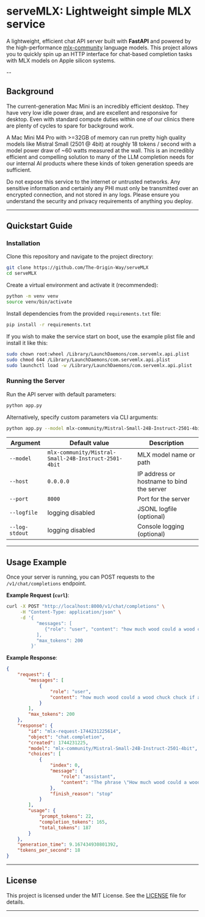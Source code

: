 # serveMLX: Lightweight simple MLX service

A lightweight, efficient chat API server built with **FastAPI** and powered by the high-performance [mlx-community](https://github.com/ml-explore/mlx-examples) language models. This project allows you to quickly spin up an HTTP interface for chat-based completion tasks with MLX models on Apple silicon systems. 

--

## Background 

The current-generation Mac Mini is an incredibly efficient desktop. They have very low idle power draw, and are excellent and responsive for desktop. Even with standard compute duties within one of our clinics there are plenty of cycles to spare for background work.

A Mac Mini M4 Pro with >=32GB of memory can run pretty high quality models like Mistral Small (2501 @ 4bit) at roughly 18 tokens / second with a model power draw of ~60 watts measured at the wall. This is an incredibly efficient and compelling solution to many of the LLM completion needs for our internal AI products where these kinds of token generation speeds are sufficient.

Do not expose this service to the internet or untrusted networks. Any sensitive information and certainly any PHI must only be transmitted over an encrypted connection, and not stored in any logs. Please ensure you understand the security and privacy requirements of anything you deploy.

---

## Quickstart Guide

### Installation

Clone this repository and navigate to the project directory:

```bash
git clone https://github.com/The-Origin-Way/serveMLX
cd serveMLX
```

Create a virtual environment and activate it (recommended):

```bash
python -m venv venv
source venv/bin/activate 
```

Install dependencies from the provided `requirements.txt` file:

```bash
pip install -r requirements.txt
```

If you wish to make the service start on boot, use the example plist file and install it like this:

```bash
sudo chown root:wheel /Library/LaunchDaemons/com.servemlx.api.plist
sudo chmod 644 /Library/LaunchDaemons/com.servemlx.api.plist
sudo launchctl load -w /Library/LaunchDaemons/com.servemlx.api.plist
```

### Running the Server

Run the API server with default parameters:

```bash
python app.py
```

Alternatively, specify custom parameters via CLI arguments:

```bash
python app.py --model mlx-community/Mistral-Small-24B-Instruct-2501-4bit --host 127.0.0.1 --port 8080 --logfile logs.jsonl
```

| Argument           | Default value                                       | Description                               |
|--------------------|-----------------------------------------------------|-------------------------------------------|
| `--model`          | `mlx-community/Mistral-Small-24B-Instruct-2501-4bit`| MLX model name or path                    |
| `--host`           | `0.0.0.0`                                           | IP address or hostname to bind the server |
| `--port`           | `8000`                                              | Port for the server                       |
| `--logfile`        | logging disabled                                    | JSONL logfile (optional)                  |
| `--log-stdout`     | logging disabled                                    | Console logging (optional)                |

---

## Usage Example

Once your server is running, you can POST requests to the `/v1/chat/completions` endpoint.

**Example Request (`curl`)**:
```bash
curl -X POST "http://localhost:8000/v1/chat/completions" \
     -H "Content-Type: application/json" \
     -d '{
           "messages": [
              {"role": "user", "content": "how much wood could a wood chuck chuck if a wood chuck could chuck wood"}
           ],
           "max_tokens": 200
         }'
```

**Example Response**:

```json
{
    "request": {
        "messages": [
            {
                "role": "user",
                "content": "how much wood could a wood chuck chuck if a wood chuck could chuck wood"
            }
        ],
        "max_tokens": 200
    },
    "response": {
        "id": "mlx-request-1744231225614",
        "object": "chat.completion",
        "created": 1744231225,
        "model": "mlx-community/Mistral-Small-24B-Instruct-2501-4bit",
        "choices": [
            {
                "index": 0,
                "message": {
                    "role": "assistant",
                    "content": "The phrase \"How much wood could a woodchuck chuck if a woodchuck could chuck wood?\" is a classic tongue twister and not a question with a literal answer, as woodchucks (also known as groundhogs) do not actually chuck (throw) wood. However, for fun, a New York fish and wildlife researcher, Richard Thomas, calculated a whimsical answer.\n\nAccording to Thomas's calculations, if a woodchuck could chuck wood, it could chuck approximately 700 pounds of it! This number is based on the volume of dirt a woodchuck can dig, which is then converted into an equivalent volume of wood. Again, it's important to note that this is a humorous and hypothetical calculation, not a real behavior of woodchucks."
                },
                "finish_reason": "stop"
            }
        ],
        "usage": {
            "prompt_tokens": 22,
            "completion_tokens": 165,
            "total_tokens": 187
        }
    },
    "generation_time": 9.167434930801392,
    "tokens_per_second": 18
}
```

---


## License

This project is licensed under the MIT License. See the [LICENSE](LICENSE) file for details.

---
